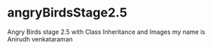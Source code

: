 # angryBirdsStage2.5
Angry Birds stage 2.5 with Class Inheritance and Images
my name is Anirudh venkataraman